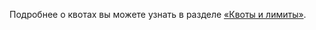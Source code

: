 Подробнее о квотах вы можете узнать в разделе [«Квоты и лимиты»](../../../../additionals/account/concepts/quotasandlimits/).
